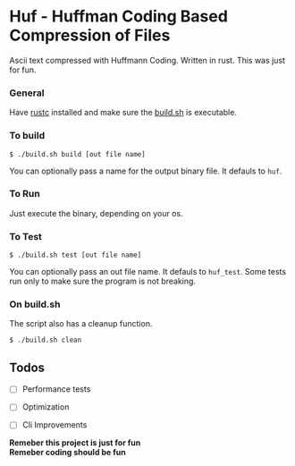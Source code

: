 # Huf - Huffman Coding Based Compression of Files

Ascii text compressed with Huffmann Coding. Written in rust. 
This was just for fun.

### General
Have [rustc](https://rustup.rs/) installed and make sure the [build.sh](./build.sh)
is executable.

### To build
```console
$ ./build.sh build [out file name]
```
You can optionally pass a name for the output binary file. It defauls to `huf`.

### To Run
Just execute the binary, depending on your os.

### To Test 
```console
$ ./build.sh test [out file name]
```
You can optionally pass an out file name. It defauls to `huf_test`.
Some tests run only to make sure the program is not breaking.

### On build.sh
The script also has a cleanup function. 
```console
$ ./build.sh clean
```
## Todos
- [ ] Performance tests
- [ ] Optimization
- [ ] Cli Improvements


**Remeber this project is just for fun**<br>
**Remeber coding should be fun**


